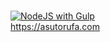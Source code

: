 #

[![NodeJS with Gulp](https://github.com/Asutorufa/Asutorufa.github.io/actions/workflows/npm-gulp.yml/badge.svg)](https://github.com/Asutorufa/Asutorufa.github.io/actions/workflows/npm-gulp.yml)  
<https://asutorufa.com>  
